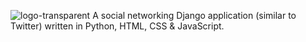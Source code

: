 
![logo-transparent](https://github.com/KPROsoft21/linx/assets/99348571/985397fb-bd77-4c48-99af-3253e2ed338d)
A social networking Django application (similar to Twitter) written in Python, HTML, CSS & JavaScript.
